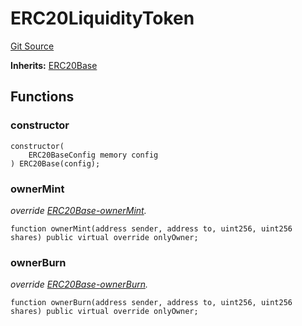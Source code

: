 # ERC20LiquidityToken
[Git Source](https://github.com/Ammalgam-Protocol/core-v1/blob/6e61b51e90091137f7e2abb147c11731a6d4681e/contracts/tokens/ERC20LiquidityToken.sol)

**Inherits:**
[ERC20Base](/docs/developer_guide/tokens/ERC20Base.sol/abstract.ERC20Base.md)


## Functions
### constructor


```solidity
constructor(
    ERC20BaseConfig memory config
) ERC20Base(config);
```

### ownerMint

*override [ERC20Base-ownerMint](/docs/developer_guide/tokens/ERC4626DepositToken.sol/contract.ERC4626DepositToken.md#ownermint).*


```solidity
function ownerMint(address sender, address to, uint256, uint256 shares) public virtual override onlyOwner;
```

### ownerBurn

*override [ERC20Base-ownerBurn](/docs/developer_guide/tokens/ERC4626DepositToken.sol/contract.ERC4626DepositToken.md#ownerburn).*


```solidity
function ownerBurn(address sender, address to, uint256, uint256 shares) public virtual override onlyOwner;
```

